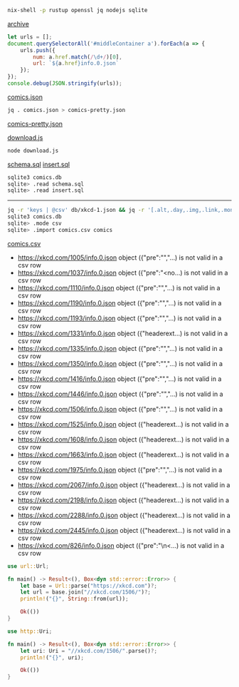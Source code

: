 ```sh
nix-shell -p rustup openssl jq nodejs sqlite
```

[archive](https://xkcd.com/archive/)
```js
let urls = [];
document.querySelectorAll('#middleContainer a').forEach(a => {
    urls.push({
		num: a.href.match(/\d+/)[0],
		url: `${a.href}info.0.json`
    });
});
console.debug(JSON.stringify(urls));
```
[comics.json](comics.json)

```sh
jq . comics.json > comics-pretty.json
```
[comics-pretty.json](comics-pretty.json)

[download.js](download.js)
```sh
node download.js
```

[schema.sql](schema.sql)
[insert.sql](insert.sql)
```sh
sqlite3 comics.db
sqlite> .read schema.sql
sqlite> .read insert.sql
```

---

```sh
jq -r 'keys | @csv' db/xkcd-1.json && jq -r '[.alt,.day,.img,.link,.month,.news,.num,.safe_title,.title,.transcript,.year] | @csv' db/xkcd-*.json > comics.csv
sqlite3 comics.db
sqlite> .mode csv
sqlite> .import comics.csv comics
```
[comics.csv](comics.csv)

* https://xkcd.com/1005/info.0.json object ({"pre":"","...) is not valid in a csv row
* https://xkcd.com/1037/info.0.json object ({"pre":"<no...) is not valid in a csv row
* https://xkcd.com/1110/info.0.json object ({"pre":"","...) is not valid in a csv row
* https://xkcd.com/1190/info.0.json object ({"pre":"","...) is not valid in a csv row
* https://xkcd.com/1193/info.0.json object ({"pre":"","...) is not valid in a csv row
* https://xkcd.com/1331/info.0.json object ({"headerext...) is not valid in a csv row
* https://xkcd.com/1335/info.0.json object ({"pre":"","...) is not valid in a csv row
* https://xkcd.com/1350/info.0.json object ({"pre":"","...) is not valid in a csv row
* https://xkcd.com/1416/info.0.json object ({"pre":"","...) is not valid in a csv row
* https://xkcd.com/1446/info.0.json object ({"pre":"","...) is not valid in a csv row
* https://xkcd.com/1506/info.0.json object ({"pre":"","...) is not valid in a csv row
* https://xkcd.com/1525/info.0.json object ({"headerext...) is not valid in a csv row
* https://xkcd.com/1608/info.0.json object ({"headerext...) is not valid in a csv row
* https://xkcd.com/1663/info.0.json object ({"headerext...) is not valid in a csv row
* https://xkcd.com/1975/info.0.json object ({"pre":"","...) is not valid in a csv row
* https://xkcd.com/2067/info.0.json object ({"headerext...) is not valid in a csv row
* https://xkcd.com/2198/info.0.json object ({"headerext...) is not valid in a csv row
* https://xkcd.com/2288/info.0.json object ({"headerext...) is not valid in a csv row
* https://xkcd.com/2445/info.0.json object ({"headerext...) is not valid in a csv row
* https://xkcd.com/826/info.0.json object ({"pre":"\n<...) is not valid in a csv row

```rust
use url::Url;

fn main() -> Result<(), Box<dyn std::error::Error>> {
    let base = Url::parse("https://xkcd.com")?;
    let url = base.join("//xkcd.com/1506/")?;
    println!("{}", String::from(url));

    Ok(())
}
```

```rust
use http::Uri;

fn main() -> Result<(), Box<dyn std::error::Error>> {
    let uri: Uri = "//xkcd.com/1506/".parse()?;
    println!("{}", uri);

    Ok(())
}
```
